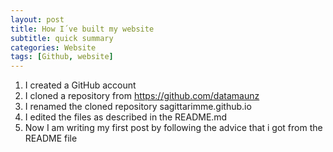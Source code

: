 ```yaml
---
layout: post
title: How I´ve built my website
subtitle: quick summary
categories: Website
tags: [Github, website]
---
```


1. I created a GitHub account 
2. I cloned a repository from https://github.com/datamaunz
3. I renamed the cloned repository sagittarimme.github.io
4. I edited the files as described in the README.md
5. Now I am writing my first post by following the advice that i got from the README file
